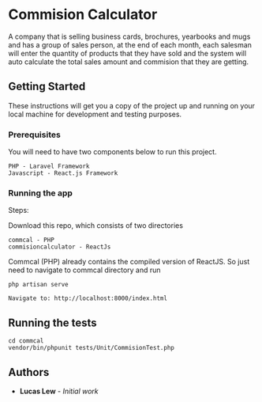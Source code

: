 # Commision Calculator

A company that is selling business cards, brochures, yearbooks and mugs and has a group of sales person, at the end of each month, each salesman will enter the quantity of products that they have sold and the system will auto calculate the total sales amount and commision that they are getting.

## Getting Started

These instructions will get you a copy of the project up and running on your local machine for development and testing purposes.

### Prerequisites

You will need to have two components below to run this project.

```
PHP - Laravel Framework
Javascript - React.js Framework
```

### Running the app

Steps:

Download this repo, which consists of two directories

```
commcal - PHP
commisioncalculator - ReactJs
```

Commcal (PHP) already contains the compiled version of ReactJS. So just need to navigate to commcal directory and run

```
php artisan serve

Navigate to: http://localhost:8000/index.html
```

## Running the tests

```
cd commcal
vendor/bin/phpunit tests/Unit/CommisionTest.php
```


## Authors

* **Lucas Lew** - *Initial work*

